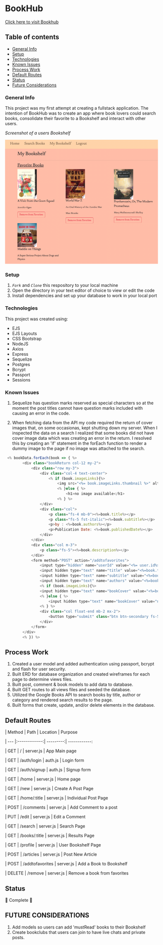 # BookHub

[Click here to visit Bookhub](https://a-book-hub.herokuapp.com/)

## Table of contents

- [General Info](general-info)
- [Setup](#setup)
- [Technologies](#technologies)
- [Known Issues](#known-issues)
- [Process Work](#process-work)
- [Default Routes](#default-routes)
- [Status](#status)
- [Future Considerations](#future-considerations)

### General Info

This project was my first attempt at creating a fullstack application. The intention of BookHub was to create an app where book lovers could search books, consolidate their favorite to a Bookshelf and interact with other users.

_Screenshot of a users Bookshelf_

![bookshelf](/public/assets/bookshelf-screenshot.png)

### Setup

1. _`Fork`_ and _`Clone`_ this respository to your local machine
2. Open the directory in your text editor of choice to view or edit the code
3. Install dependencies and set up your database to work in your local port

### Technologies

This project was created using:

- EJS
- EJS Layouts
- CSS Bootstrap
- NodeJS
- Axios
- Express
- Sequelize
- Postgres
- Bcrypt
- Passport
- Sessions

### Known Issues

1. Sequelize has question marks reserved as special characters so at the moment the post titles cannot have question marks included with causing an error in the code.

2. When fetching data from the API my code required the return of cover images that, on some occasionas, kept shutting down my server. When I inspected the data on a search I realized that some books did not have cover image data which was creating an error in the return. I resolved this by creating an 'if' statement in the forEach function to render a dummy image to the page if no image was attached to the search.

```javascript
 <% bookData.forEach(book => { %>
        <div class="bookReturn col-12 my-2">
            <div class="row my-3">
                <div class="col-4 text-center">
                    <% if (book.imageLinks){%>
                        <img src="<%= book.imageLinks.thumbnail %>" alt="Front Cover of <%=book.title%>">
                        <% }else { %>
                            <h1>no image available</h1>
                        <% } %>
                </div>
                <div class="col">
                    <p class="fs-4 mb-0"><%=book.title%></p>
                    <p class="fs-5 fst-italic"><%=book.subtitle%></p>
                    <p>by : <%=book.authors%></p>
                    <p>Publication Date: <%=book.publishedDate%></p>
                </div>
            </div>
            <div class="col m-3">
                <p class="fs-5"><%=book.description%></p>
            </div>
            <form method="POST" action="/addtofavorites">
                <input type="hidden" name="userId" value="<%= user.id%>">
                <input hidden type="text" name="title" value="<%=book.title%>">
                <input hidden type="text" name="subtitle" value="<%=book.subtitle%>">
                <input hidden type="text" name="authors" value="<%=book.authors%>">
                <% if (book.imageLinks){%>
                <input hidden type="text" name="bookCover" value="<%=book.imageLinks.thumbnail %>">
                <% }else { %>
                    <input hidden type="text" name="bookCover" value="null">
                <% } %>
                <div class="col float-end mb-2 mx-2">
                    <button type="submit" class="btn btn-secondary fs-5">Add to Favorites</button>
                </div>
            </form>
        </div>
        <% }) %>
```

## Process Work

1. Created a user model and added authentication using passport, bcrypt and flash for user security.
2. Built ERD for database organization and created wireframes for each page to determine views files.
3. Built post, comment & book models to add data to database.
4. Built GET routes to all views files and seeded the database.
5. Utilized the Google Books API to search books by title, author or category and rendered search results to the page.
6. Built forms that create, update, and/or delete elements in the database.

## Default Routes

| Method | Path | Location | Purpose

| --- |:-------------:| ---------:| ------------:

| GET | / | server.js | App Main page

| GET | /auth/login | auth.js | Login form

| GET | /auth/signup | auth.js | Signup form

| GET | /home | server.js | Home page

| GET | /new | server.js | Create A Post Page

| GET | /home/:title | server.js | Individual Post Page

| POST | /comments | server.js | Add Comment to a post

| PUT | /edit | server.js | Edit a Comment

| GET | /search | server.js | Search Page

| GET | /books/:title | server.js | Results Page

| GET | /profile | server.js | User Bookshelf Page

| POST | /articles | server.js | Post New Article

| POST | /addtofavorites | server.js | Add a Book to Bookshelf

| DELETE | /remove | server.js | Remove a book from favorites

## Status

🎊 Complete 🎊

## FUTURE CONSIDERATIONS

1. Add models so users can add 'mustRead' books to their Bookshelf
2. Create bookclubs that users can join to have live chats and private posts.
